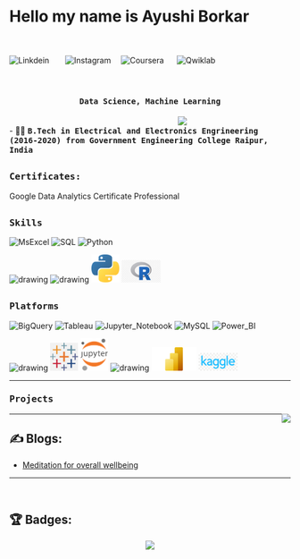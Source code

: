# Hello my name is Ayushi Borkar
<br><br>
<a href="https://www.linkedin.com/in/ayushi-borkar-387a52168">
  <img align="left" alt="Linkdein" width="100px" src="https://img.shields.io/badge/Linkedin-0A66C2?style=for-the-badge&logo=Linkedin&logoColor=white" />
</a>
<a href="https://www.instagram.com/ayushiborkar19/">
  <img align="left" alt="Instagram" width="100px" src="https://img.shields.io/badge/Instagram-E4405F?style=for-the-badge&logo=instagram&logoColor=white" />
</a>
<a href="https://www.coursera.org/user/4595ed35a2170f3fa593b2fbd2cfe252">
  <img align="left" alt="Coursera" width="100px" src="https://img.shields.io/badge/Coursera-0056D2?style=for-the-badge&logo=Coursera&logoColor=white" />
</a>
<a href="https://www.cloudskillsboost.google/public_profiles/8cafa979-ec4b-4ade-b1db-dad4e6b58094">
  <img align="left" alt="Qwiklab" width="100px" src="https://img.shields.io/badge/Qwiklabs-F5CD0E?style=for-the-badge&logo=Qwiklabs&logoColor=black" />
</a>
<br><br>

# <p align="center"><h4 align="center"><samp> Data Science, Machine Learning </samp></h4></p>

<div>
  <img align="right" src="https://github.com/ayushiborkar/ayushiborkar/blob/main/data_scene.gif" width="40%"/>
  <br>
- 👨‍🎓 <samp><b>B.Tech in Electrical and Electronics Engrineering (2016-2020) from Government Engineering College Raipur, India</b>
</div>

##

<div>
<h3><b><samp>Certificates:</samp></b></h3>
Google Data Analytics Certificate Professional
</div>

##
<h3><b><samp>Skills</samp></b></h3>

![MsExcel](https://img.shields.io/badge/MsExcel-4479A1?style=flat-square&logo=MsExcel&logoColor=white)
![SQL](https://img.shields.io/badge/SQL-3776AB?style=flat-square&logo=SQL&logoColor=white)
![Python](https://img.shields.io/badge/Python-3776AB?style=flat-square&logo=Python&logoColor=white)

<span> 
<img src="https://github.com/ayushiborkar/ayushiborkar/blob/main/images/ms-excel.png" alt="drawing" width="50"/>
<img src="https://github.com/ayushiborkar/ayushiborkar/blob/main/images/sql.png" alt="drawing" width="50"/>
<img src="https://github.com/ayushiborkar/ayu/blob/main/images/python-5.svg" alt="drawing" width="50"/>
<img src="https://github.com/ayushiborkar/ayu/blob/main/images/r-lang.jpg" alt="drawing" width="70"/>
  </span>

  ##
  <h3><b><samp>Platforms</samp></b></h3>
  
  ![BigQuery](https://img.shields.io/badge/Bigquery-4285F4?style=flat-square&logo=Bigquery&logoColor=white)
  ![Tableau](https://img.shields.io/badge/Tableau-4285F4?style=flat-square&logo=Tableau&logoColor=white)
  ![Jupyter_Notebook](https://img.shields.io/badge/Jupyter_Notebook-007ACC?style=flat-square&logo=Jupyter-Notebook&logoColor=white)
  ![MySQL](https://img.shields.io/badge/MySQL-4479A1?style=flat-square&logo=MySQL&logoColor=white)
  ![Power_BI](https://img.shields.io/badge/Power_BI-4479A1?style=flat-square&logo=Power-BI&logoColor=white)

  <span>
<img src="https://github.com/ayushiborkar/ayushiborkar/blob/main/images/google-cloud-1.svg" alt="drawing" width="50"/>
<img src="https://github.com/ayushiborkar/ayu/blob/main/images/tableau.png" alt="drawing" width="50"/>
<img src="https://github.com/ayushiborkar/ayu/blob/main/images/Jupyter_logo.png" alt="drawing" width="50"/>
<img src="https://github.com/ayushiborkar/ayushiborkar/blob/main/images/mysql-6.svg" alt="drawing" width="50"/>
<img src="https://github.com/ayushiborkar/ayu/blob/main/images/powerbi.png" alt="drawing" width="80"/>
<img src="https://github.com/ayushiborkar/ayu/blob/main/images/kaggle.png" alt="drawing" width="70"/>
  </span>
  <hr>
  
  <h3><b><samp>Projects</samp></b></h3>
  
  <span>
<a href="https://github.com/users/ayushiborkar/projects/13">
  <img align="right" src="https://github-readme-stats.vercel.app/api/pin/?username=ayushiborkar&repo=Basic-cpp"/>
</a>
  </span>

  <hr>
  
## ✍️ Blogs: 
<!-- BLOG-POST-LIST:START -->
- [Meditation for overall wellbeing](https://wisdomofeast.wordpress.com/)
<!-- BLOG-POST-LIST:END --> 

<hr> 

<br>

## 🏆 Badges:
<p align="center">
<a href="https://github.com/ryo-ma/github-profile-trophy">
  <img width=800 src="https://github-profile-trophy.vercel.app/?username=ayushiborkar&column=8&theme=onedark&no-frame=true&no-bg=true"/>
</a>
</p>
